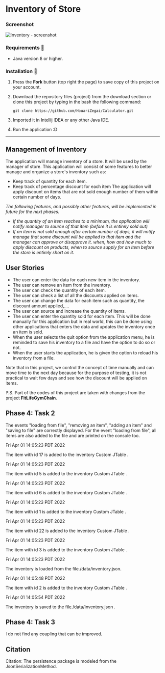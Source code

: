 # Inventory of Store

### Screenshot

![Inventory - screenshot](screenshot1.JPG)

### Requirements 🔧
* Java version 8 or higher.

### Installation 🔌
1. Press the **Fork** button (top right the page) to save copy of this project on your account.

2. Download the repository files (project) from the download section or clone this project by typing in the bash the following command:

       git clone https://github.com/HouariZegai/Calculator.git
3. Imported it in Intellij IDEA or any other Java IDE.
4. Run the application :D
---------------------------------------------
## Management of Inventory

The application will manage inventory of a store. It will be used by the manager of store. This application will consist of some features to better manage and organize a store's inventory such as:

- Keep track of quantity for each item.
- Keep track of percentage discount for each item The application will apply discount on items that are not sold enough number of them within certain number of days.

<em>The following features, and possibly other features, will be implemented in future for the next phases.  
- If the quantity of an item reaches to a minimum, the application will notify manager to source of that item (before it is entirely sold out)   
- If an item is not sold enough after certain number of days, it will notify manage that some discount will be applied to that item and the manager can approve or disapprove it.
 when, how and how much to apply discount on products, when to source supply for an item before the store is entirely short on it.</em>

## User Stories

- The user can enter the data for each new item in the inventory.
- The user can remove an item from the inventory.
- The user can check the quantity of each item.
- The user can check a list of all the discounts applied on items.
- The user can change the data for each item such as quantity, the discount amount applied,....
- The user can source and increase the quantity of items.
- The user can enter the quantity sold for each item. This will be done manually for this application but in real world, this can be done using other applications that enters the data and updates the inventory once an item is sold.
- When the user selects the quit option from the application menu, he is reminded to save his inventory to a file and have the option to do so or not.
- When the user starts the application, he is given the option to reload his inventory from a file.

Note that in this project, we control the concept of time manually and can move time to the next day because for the purpose of testing, it is not practical to wait few days and see how the discount will be applied on items.

P.S. Part of the codes of this project are taken with changes from the project **FitLifeGymChain**.

## Phase 4: Task 2

The events "loading from file", "removing an item", "adding an item" and "saving to file" are correctly displayed. For the event "loading from file", all items are also added to the file and are printed on the console too.

Fri Apr 01 14:05:23 PDT 2022 

The item with id 17 is added to the inventory Custom JTable .

Fri Apr 01 14:05:23 PDT 2022

The item with id 5 is added to the inventory Custom JTable .

Fri Apr 01 14:05:23 PDT 2022

The item with id 6 is added to the inventory Custom JTable .

Fri Apr 01 14:05:23 PDT 2022

The item with id 1 is added to the inventory Custom JTable .

Fri Apr 01 14:05:23 PDT 2022

The item with id 22 is added to the inventory Custom JTable .

Fri Apr 01 14:05:23 PDT 2022

The item with id 3 is added to the inventory Custom JTable .

Fri Apr 01 14:05:23 PDT 2022

The inventory is loaded from the file./data/inventory.json.

Fri Apr 01 14:05:48 PDT 2022

The item with id 2 is added to the inventory Custom JTable .

Fri Apr 01 14:05:54 PDT 2022

The inventory is saved to the file./data/inventory.json . 

##  Phase 4: Task 3

I do not find any coupling that can be improved.

## Citation

Citation: The persistence package is modeled from the JsonSerializationMethod.
